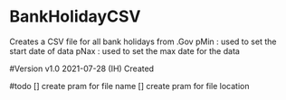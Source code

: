 # BankHolidayCSV
Creates a CSV file for all bank holidays from .Gov
pMin : used to set the start date of data
pNax : used to set the max date for the data

#Version
v1.0 2021-07-28 (IH) Created

#todo
[] create pram for file name 
[] create pram for file location
